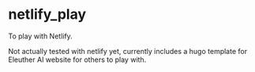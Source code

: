 # netlify_play
To play with Netlify.

Not actually tested with netlify yet, currently includes a hugo template for Eleuther AI website for others to play with.
